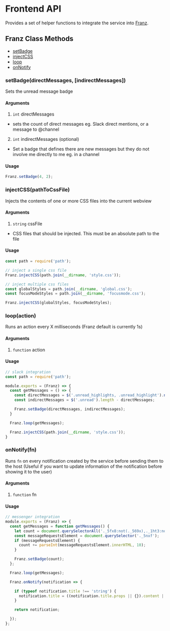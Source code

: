 # Frontend API

Provides a set of helper functions to integrate the service into [Franz](http://meetfranz.com).

## Franz Class Methods
* [setBadge](#user-content-setbadge)
* [injectCSS](#user-content-injectcss)
* [loop](#user-content-loop)
* [onNotify](#user-content-onnotify)

### setBadge(directMessages, [indirectMessages])
Sets the unread message badge

#### Arguments
1. `int` directMessages
  * sets the count of direct messages eg. Slack direct mentions, or a message to @channel
2. `int` indirectMessages (optional)
  * Set a badge that defines there are new messages but they do not involve me directly to me eg. in a channel

#### Usage

```js
Franz.setBadge(4, 2);
```

### injectCSS(pathToCssFile)
Injects the contents of one or more CSS files into the current webview

#### Arguments
1. `string` cssFile
  * CSS files that should be injected. This must be an absolute path to the file

#### Usage

```js
const path = require('path');

// inject a single css file
Franz.injectCSS(path.join(__dirname, 'style.css'));

// inject multiple css files
const globalStyles = path.join(__dirname, 'global.css');
const focusModeStyles = path.join(__dirname, 'focusmode.css');

Franz.injectCSS(globalStyles, focusModeStyles);
```

### loop(action)
Runs an action every X milliseconds (Franz default is currently 1s)

#### Arguments
1. `function` action

#### Usage

```js
// slack integration
const path = require('path');

module.exports = (Franz) => {
  const getMessages = () => {
    const directMessages = $('.unread_highlights, .unread_highlight').not('.hidden').length;
    const indirectMessages = $('.unread').length - directMessages;

    Franz.setBadge(directMessages, indirectMessages);
  }

  Franz.loop(getMessages);

  Franz.injectCSS(path.join(__dirname, 'style.css'));
}
```

### onNotify(fn)
Runs `fn` on every notification created by the service before sending them to the host (Useful if you want to update information of the notification before showing it to the user)

#### Arguments
1. `function` fn

#### Usage

```js
// messenger integration
module.exports = (Franz) => {
  const getMessages = function getMessages() {
    let count = document.querySelectorAll('._5fx8:not(._569x),._1ht3:not(._569x)').length;
    const messageRequestsElement = document.querySelector('._5nxf');
    if (messageRequestsElement) {
      count += parseInt(messageRequestsElement.innerHTML, 10);
    }

    Franz.setBadge(count);
  };

  Franz.loop(getMessages);

  Franz.onNotify(notification => {

    if (typeof notification.title !== 'string') {
      notification.title = ((notification.title.props || {}).content || [])[0] || 'Messenger';
    }

    return notification;

  });
};
```
